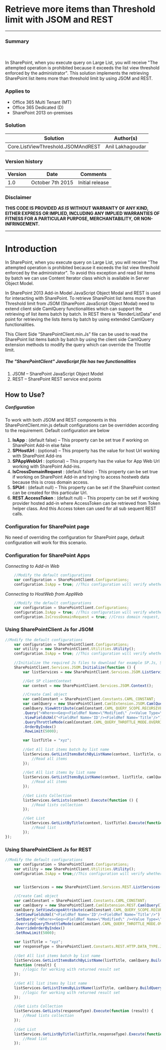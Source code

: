 # Retrieve more items than Threshold limit with JSOM and REST #
----------------------------------------------------------
### Summary ###
<br><br>
In SharePoint, when you execute query on Large List, you will receive "The attempted operation is prohibited because it exceeds the list view threshold enforced by the administrator". This solution implements the retrieving SharePoint list items more than threshold limit by using JSOM and REST.

### Applies to ###
-  Office 365 Multi Tenant (MT)
-  Office 365 Dedicated (D)
-  SharePoint 2013 on-premises


### Solution ###
Solution | Author(s)
---------|----------
Core.ListViewThreshold.JSOMAndREST | Anil Lakhagoudar

### Version history ###
Version  | Date | Comments
---------| -----| --------
1.0  | October 7th 2015 | Initial release

### Disclaimer ###
**THIS CODE IS PROVIDED *AS IS* WITHOUT WARRANTY OF ANY KIND, EITHER EXPRESS OR IMPLIED, INCLUDING ANY IMPLIED WARRANTIES OF FITNESS FOR A PARTICULAR PURPOSE, MERCHANTABILITY, OR NON-INFRINGEMENT.**


----------

# Introduction #

In SharePoint, when you execute query on Large List, you will receive "The attempted operation is prohibited because it exceeds the list view threshold enforced by the administrator". To avoid this exception and read list items by batch we can use Content Iterator class which is available in Server Object Model. 

In SharePoint 2013 Add-in Model JavaScript Object Modal and REST is used for interacting with SharePoint. To retrieve SharePoint list items more than Threshold limit from JSOM (SharePoint JavaScript Object Modal) need to extend client side CamlQuery functionalities which can support the retrieving of list items batch by batch. In REST there is “RenderListData” end point for retrieving the lists items by batch by using extended CamlQuery functionalities.  

This Client Side “SharePointClient.min.Js” file can be used to read the SharePoint list items batch by batch by using the client side CamlQuery extension methods to modify the query which can override the Throttle limit.

##### The "SharePointClient" JavaScript file has two functionalities #####

1. JSOM – SharePoint JavaScript Object Model
2. REST – SharePoint REST service end points

## How to Use? ##

##### Configuration #####

To work with both JSOM and REST components in this SharePointClient.min.js default configurations can be overridden according to the requirement.
Default configuration are below

1. **IsApp** : (default false) – This property can be set true if working on SharePoint Add-in else false
2. **SPHostUrl** : (optional) – This property has the value for host Url working with SharePoint Add-ins
3. **SPAppWebUrl** : (optional) – This property has the value for App Web Url working with SharePoint Add-ins.
4. **IsCrossDomainRequest** : (default false) -  This property can be set true if working on SharePoint Add-in and trying                                                   to access hostweb data because this is cross domain access.
5. **SPUrl** : (default null) – This property can be set if the SharePoint context can be created for this particular                                 Url.
6. **REST.AccessToken**  : (default null) – This property can be set if working provider hosted add-in where AccessToken can         be retrieved from Token helper class. And this Access token can used for all sub sequent REST calls.


### Configuration for SharePoint page ###
No need of overriding the configuration for SharePoint page, default configuration will work for this scenario.

### Configuration for SharePoint Apps ###
_Connecting to Add-in Web_

```javascript
    //Modify the default configurations 
    var configuration = SharePointClient.Configurations;
    configuration.IsApp = true; //This configuration will verify whether working on SharePoint Add-in or Page
```
_Connecting to HostWeb from AppWeb_

```javascript
    //Modify the default configurations 
    var configuration = SharePointClient.Configurations;
    configuration.IsApp = true; //This configuration will verify whether working on SharePoint Add-in or Page
    configuration.IsCrossDomainRequest = true; //Cross domain request, for example add-in web can request data from host     web.
```



### Using SharePointClient Js for JSOM ###

```javascript
//Modify the default configurations 
    var configuration = SharePointClient.Configurations;
    var utility = new SharePointClient.Utilities.Utility();
    configuration.IsApp = true; //This configuration will verify whether working on SharePoint Add-in or Page
    
    //Initialize the required Js files to download for example SP.Js, SP.Runtime.js
    SharePointClient.Services.JSOM.Initialize(function () {
        var listServices = new SharePointClient.Services.JSOM.ListServices();

        //Get SP clientContext
        var context = new SharePointClient.Services.JSOM.Context();

        //Create Caml object
        var camlConstant = SharePointClient.Constants.CAML_CONSTANT;
        var camlQuery = new SharePointClient.CamlExtension.JSOM.CamlQuery();
        camlQuery.ViewAttribute(camlConstant.CAML_QUERY_SCOPE.RECURSIVE_ALL)
        .Query("<Where><Geq><FieldRef Name=\"Modified\" /><Value Type=\"DateTime\" IncludeTimeValue=\"TRUE\" StorageTZ=\"TRUE\">2015-08-05T15:50:08</Value></Geq></Where>")
        .ViewFieldsXml("<FieldRef Name='ID'/><FieldRef Name='Title'/>")
        .QueryThrottleMode(camlConstant.CAML_QUERY_THROTTLE_MODE.OVERRIDE)
        .OrderByIndex()
        .RowLimit(5000);

        var listTitle = "xyz";
        
        //Get All list items batch by list name
        listServices.GetListItemsBatchByListName(context, listTitle, camlQuery.BuildQuery()).Execute(function (result)         {
            //Read all items
        });
        
        //Get All list items by list name
        listServices.GetListItemsByListName(context, listTitle, camlQuery.BuildQuery()).Execute(function (result) {
            //Read all items
        });
        
        //Get Lists Collection
        listServices.GetLists(context).Execute(function () {
            //Read lists collection
        });

        //Get List
        listServices.GetListByTitle(context, listTitle).Execute(function () {
            //Read list
        });
});
```
### Using SharePointClient Js for REST ###

```javascript
//Modify the default configurations
    var configuration = SharePointClient.Configurations;
    var utility = new SharePointClient.Utilities.Utility();
    configuration.IsApp = true;//This configuration will verify whether working on SharePoint Add-in or Page
    

    var listServices = new SharePointClient.Services.REST.ListServices();

    //Create Caml object
    var camlConstant = SharePointClient.Constants.CAML_CONSTANT;
    var camlQuery = new SharePointClient.CamlExtension.REST.CamlQuery();
    camlQuery.SetViewScopeAttribute(camlConstant.CAML_QUERY_SCOPE.RECURSIVE_ALL)
    .SetViewFieldsXml("<FieldRef Name='ID'/><FieldRef Name='Title'/>")
    .SetQuery("<Where><Geq><FieldRef Name=\"Modified\" /><Value Type=\"DateTime\" IncludeTimeValue=\"TRUE\" StorageTZ=\"TRUE\">2014-08-05T15:50:08</Value></Geq></Where>")
    .OverrideQueryThrottleMode(camlConstant.CAML_QUERY_THROTTLE_MODE.OVERRIDE)
    .OverrideOrderByIndex()
    .SetRowLimit(5000);

    var listTitle = "xyz";
    var responseType = SharePointClient.Constants.REST.HTTP.DATA_TYPE.JSON;
    
    //Get All list items batch by list name
    listServices.GetListItemsBatchByListName(listTitle, camlQuery.BuildQuery(), responseType).Execute(
    function (result) {
        //logic for working with returned result set
    });
    
    //Get All list items by list name
    listServices.GetListItemsByListName(listTitle, camlQuery.BuildQuery(), responseType).Execute(function (result) {
        //logic for working with returned result set
    });
    
    //Get Lists Collection
    listServices.GetLists(responseType).Execute(function (result) {
        //Read lists collection
    });
    
    //Get List
    listServices.GetListByTitle(listTitle,responseType).Execute(function (result) {
        //Read list
    });
    
```
